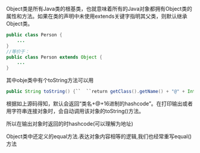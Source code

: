Object类是所有Java类的根基类，也就意味着所有的Java对象都拥有Object类的属性和方法。如果在类的声明中未使用extends关键字指明其父类，则默认继承Object类。

```java
public class Person {
    ...
}
//等价于：
public class Person extends Object {
    ...
}
```

其中obje类中有个toString方法可以用

```java
public String toString() {``  ``return getClass().getName() + "@" + Integer.toHexString(hashCode());``}
```



   根据如上源码得知，默认会返回“类名+@+16进制的hashcode”。在打印输出或者用字符串连接对象时，会自动调用该对象的toString()方法。

所以在输出对象时返回的时hashcode(可以理解为地址)





Object类中还定义的equal方法.表达对象内容相等的逻辑,我们也经常重写equal()方法

